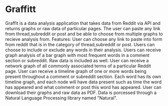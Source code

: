 # Graffitt
Graffit is a data analysis application that takes data from Reddit via API and returns graphs or raw data of particular pages. The user can paste any link from thread,subreddit or post and be able to choose from multiple graphs to recieve analysis from.  Features:      User can choose any link to paste into form from reddit that is in the category of thread,subreddit or post.     Users can choose to include or exclude any words in their analysis.     Users can receive graph analysis of a bar graph with most frequent words in a comment section or subreddit. Raw data is included as well.     User can receive a network graph of all commonly associated terms of a particular Reddit page.     User can receive a timeline graph of one or more words being present throughout a comment or subreddit section. Each word has its own timeline graph, and each node will have data present such as time the word has appeared and what comment or post this word has appeared.     User can download their graphs and raw data as PDF.     Data is porcessed through a Natural Language Processing library named "Natural".

